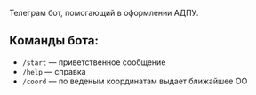 Телеграм бот, помогающий в оформлении АДПУ.

## Команды бота:

- `/start` — приветственное сообщение
- `/help` — справка
- `/coord` — по веденым координатам выдает ближайшее ОО
